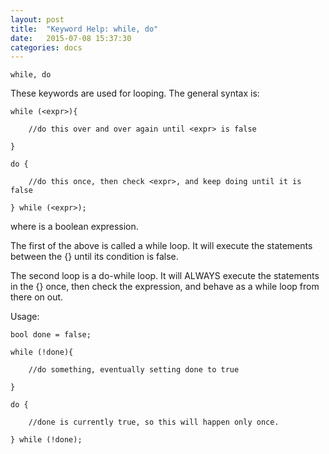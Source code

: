 ```yaml
---
layout: post
title:  "Keyword Help: while, do"
date:   2015-07-08 15:37:30
categories: docs
---
```


	while, do

These keywords are used for looping. The general syntax is:

	while (<expr>){

		//do this over and over again until <expr> is false

	}

	do {

		//do this once, then check <expr>, and keep doing until it is false

	} while (<expr>);

where <expr> is a boolean expression.

The first of the above is called a while loop. It will execute the statements between the {} until its condition is false.

The second loop is a do-while loop. It will ALWAYS execute the statements in the {} once, then check the expression, and behave as a while loop from there on out.

Usage:

	bool done = false;

	while (!done){

		//do something, eventually setting done to true

	}

	do {

		//done is currently true, so this will happen only once.

	} while (!done);
